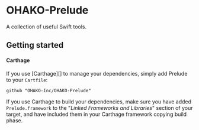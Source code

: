 # OHAKO-Prelude
A collection of useful Swift tools.

## Getting started

#### Carthage

If you use [Carthage][] to manage your dependencies, simply add
Prelude to your `Cartfile`:

```
github "OHAKO-Inc/OHAKO-Prelude"
```

If you use Carthage to build your dependencies, make sure you have added `Prelude.framework` to the "_Linked Frameworks and Libraries_" section of your target, and have included them in your Carthage framework copying build phase.  
